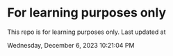 # For learning purposes only
This repo is for learning purposes only.
Last updated at

Wednesday, December 6, 2023 10:21:04 PM

